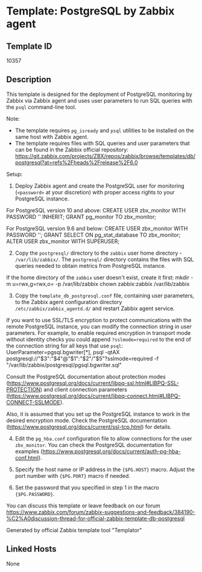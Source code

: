 # Template: PostgreSQL by Zabbix agent

## Template ID
10357

## Description
This template is designed for the deployment of PostgreSQL monitoring by Zabbix via Zabbix agent and uses user parameters to run SQL queries with the `psql` command-line tool.

Note:
- The template requires `pg_isready` and `psql` utilities to be installed on the same host with Zabbix agent.
- The template requires files with SQL queries and user parameters that can be found in the Zabbix official repository:
https://git.zabbix.com/projects/ZBX/repos/zabbix/browse/templates/db/postgresql?at=refs%2Fheads%2Frelease%2F6.0

Setup:

1. Deploy Zabbix agent and create the PostgreSQL user for monitoring (`<password>` at your discretion) with proper access rights to your PostgreSQL instance.

For PostgreSQL version 10 and above:
CREATE USER zbx_monitor WITH PASSWORD '<PASSWORD>' INHERIT;
GRANT pg_monitor TO zbx_monitor;

For PostgreSQL version 9.6 and below:
CREATE USER zbx_monitor WITH PASSWORD '<PASSWORD>';
GRANT SELECT ON pg_stat_database TO zbx_monitor;
ALTER USER zbx_monitor WITH SUPERUSER;

2. Copy the `postgresql/` directory to the `zabbix` user home directory - `/var/lib/zabbix/`. The `postgresql/` directory contains the files with SQL queries needed to obtain metrics from PostgreSQL instance.

If the home directory of the `zabbix` user doesn't exist, create it first:
mkdir -m u=rwx,g=rwx,o= -p /var/lib/zabbix
chown zabbix:zabbix /var/lib/zabbix

3. Copy the `template_db_postgresql.conf` file, containing user parameters, to the Zabbix agent configuration directory `/etc/zabbix/zabbix_agentd.d/` and restart Zabbix agent service.

If you want to use SSL/TLS encryption to protect communications with the remote PostgreSQL instance, you can modify the connection string in user parameters. For example, to enable required encryption in transport mode without identity checks you could append `?sslmode=required` to the end of the connection string for all keys that use `psql`:
UserParameter=pgsql.bgwriter[*], psql -qtAX postgresql://"$3":"$4"@"$1":"$2"/"$5"?sslmode=required -f "/var/lib/zabbix/postgresql/pgsql.bgwriter.sql"

Consult the PostgreSQL documentation about protection modes (https://www.postgresql.org/docs/current/libpq-ssl.html#LIBPQ-SSL-PROTECTION) and client connection parameters (https://www.postgresql.org/docs/current/libpq-connect.html#LIBPQ-CONNECT-SSLMODE).

Also, it is assumed that you set up the PostgreSQL instance to work in the desired encryption mode. Check the PostgreSQL documentation (https://www.postgresql.org/docs/current/ssl-tcp.html) for details.

4. Edit the `pg_hba.conf` configuration file to allow connections for the user `zbx_monitor`. You can check the PostgreSQL documentation for examples (https://www.postgresql.org/docs/current/auth-pg-hba-conf.html).

5. Specify the host name or IP address in the `{$PG.HOST}` macro. Adjust the port number with `{$PG.PORT}` macro if needed.

6. Set the password that you specified in step 1 in the macro `{$PG.PASSWORD}`.

You can discuss this template or leave feedback on our forum https://www.zabbix.com/forum/zabbix-suggestions-and-feedback/384190-%C2%A0discussion-thread-for-official-zabbix-template-db-postgresql

Generated by official Zabbix template tool "Templator"

## Linked Hosts
None

